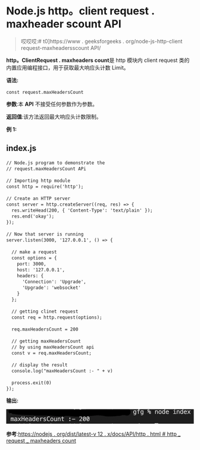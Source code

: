 # Node.js http。client request . maxheader scount API

> 哎哎哎:# t0]https://www . geeksforgeeks . org/node-js-http-client request-maxheadersscount API/

**http。ClientRequest . maxheaders count**是 http 模块内 client request 类的内置应用编程接口，用于获取最大响应头计数 Limit。

**语法:**

```
const request.maxHeadersCount
```

**参数**:本 **API** 不接受任何参数作为参数。

**返回值**:该方法返回最大响应头计数限制。

**例 1:**

## index.js

```
// Node.js program to demonstrate the  
// request.maxHeadersCount APi

// Importing http module
const http = require('http');

// Create an HTTP server
const server = http.createServer((req, res) => {
  res.writeHead(200, { 'Content-Type': 'text/plain' });
  res.end('okay');
});

// Now that server is running
server.listen(3000, '127.0.0.1', () => {

  // make a request
  const options = {
    port: 3000,
    host: '127.0.0.1',
    headers: {
      'Connection': 'Upgrade',
      'Upgrade': 'websocket'
    }
  };

  // getting clinet request
  const req = http.request(options);

  req.maxHeadersCount = 200

  // getting maxHeadersCount
  // by using maxHeadersCount api
  const v = req.maxHeadersCount;

  // display the result
  console.log("maxHeadersCount :- " + v)

  process.exit(0)
});
```

**输出:**

![](img/35a71b8eee24caba8b5d38ad755d1c73.png)

**参考**:[https://nodejs . org/dist/latest-v 12 . x/docs/API/http . html # http _ request _ maxheaders count](https://nodejs.org/dist/latest-v12.x/docs/api/http.html#http_request_maxheaderscount)